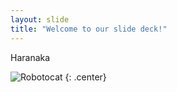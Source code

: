 ```yaml
---
layout: slide
title: "Welcome to our slide deck!"
---
```


Haranaka

![Robotocat](https://octodex.github.com/images/Robotocat.png)
{: .center}
